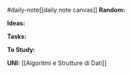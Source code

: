 #daily-note[[daily note canvas]] 
**Random:**


**Ideas:**


**Tasks:**


**To Study:**


**UNI:**
[[Algoritmi e Strutture di Dati]] 
